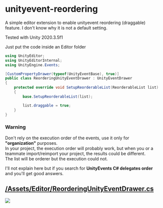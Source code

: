 # unityevent-reordering

A simple editor extension to enable unityevent reordering (draggable) feature. I don't know why it is not a default setting.

Tested with Unity 2020.3.5f1

Just put the code inside an Editor folder

```c#
using UnityEditor;
using UnityEditorInternal;
using UnityEngine.Events;

[CustomPropertyDrawer(typeof(UnityEventBase), true)]
public class ReorderingUnityEventDrawer : UnityEventDrawer
{
    protected override void SetupReorderableList(ReorderableList list)
    {
        base.SetupReorderableList(list);

        list.draggable = true;
    }
}
```

### Warning

Don't rely on the execution order of the events, use it only for **"organization"** purposes.  
In your project, the execution order will probably work, but when you or a teammate import/reimport your project, the results could be different.  
The list will be orderer but the execution could not.

I'll not explain here but if you search for **UnityEvents C# delegates order** and you'll get good answers.

## [/Assets/Editor/**ReorderingUnityEventDrawer.cs**](https://github.com/vlab22/unityevent-reordering/blob/main/Assets/Editor/ReorderingUnityEventDrawer.cs)

![](https://user-images.githubusercontent.com/1412924/124610283-aa4fec00-de70-11eb-9b50-c588fb548b8a.gif)
